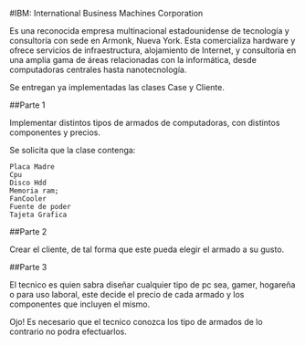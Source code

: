 
 #IBM: International Business Machines Corporation 


Es una reconocida empresa multinacional estadounidense de tecnología y 
consultoría con sede en Armonk, Nueva York. Esta comercializa hardware
y ofrece servicios de infraestructura, alojamiento de Internet, y
consultoría en una amplia gama de áreas relacionadas con la 
informática, desde computadoras centrales hasta nanotecnología. 


Se entregan ya implementadas las clases Case y Cliente.

##Parte 1

Implementar distintos tipos de armados de computadoras, 
con distintos componentes y precios.

Se solicita que la clase contenga:

    Placa Madre
    Cpu 
    Disco Hdd 
    Memoria ram;
    FanCooler
    Fuente de poder 
    Tajeta Grafica 
 


##Parte 2

Crear el cliente, de tal forma que este pueda elegir el armado a su gusto.



##Parte 3

El tecnico es quien sabra diseñar cualquier tipo de pc sea, gamer, hogareña o para uso
laboral, este decide el precio de cada armado y los componentes que incluyen el mismo.

Ojo! Es necesario que el tecnico conozca los tipo de armados de lo contrario no podra 
efectuarlos.



